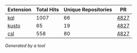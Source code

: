 | Extension | Total Hits | Unique Repositories | PR |
| --- | --- | --- | --- |
[kql](https://github.com/search?q=extension:kql+NOT+nothack) | 1007 | 66 | [4827](https://github.com/github/linguist/pull/4827)
[kusto](https://github.com/search?q=extension:kusto+NOT+nothack) | 65 | 19 | [4827](https://github.com/github/linguist/pull/4827)
[csl](https://github.com/search?q=extension:csl+where+NOT+xml) | 558 | 80 | [4827](https://github.com/github/linguist/pull/4827)


_Generated by a tool_
